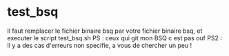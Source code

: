 # test_bsq

Il faut remplacer le fichier binaire bsq par votre fichier binaire bsq, et executer le script test_bsq.sh
PS : ceux qui git mon BSQ c est pas ouf
PS2 : Il y a des cas d'erreurs non specifie, a vous de chercher un peu !
